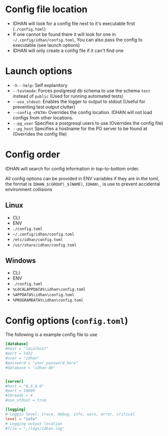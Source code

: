 # Config file location

- IDHAN will look for a config file next to it's executable first (`./config.toml`)
- If one cannot be found there it will look for one in `~/.config/idhan/config.toml`, You can also pass the config to
  executable (see launch options)
- IDHAN will only create a config file if it can't find one

# Launch options

- `-h` `--help`: Self explanitory
- `--testmode`: Forces postgresql db schema to use the schema `test` instead of `public` (Used for running automated
  tests)
- `--use_stdout`: Enables the logger to output to stdout (Useful for preventing test output clutter)
- `--config <PATH>` Overrides the config location. IDHAN will not load configs from other locations.
- `--pg_user` Specifies a postgresql users to use (Overrides the config file)
- `--pg_host` Specifies a hostname for the PG server to be found at (Overrides the config file)

# Config order

IDHAN will search for config information in top-to-bottom order.

All config options can be provided in ENV variables if they are in the toml, the format is `IDHAN_$(GROUP)_$(NAME)`, `IDHAN\_` is
use to prevent accidental environment collisions

## Linux

- CLI
- ENV
- `./config.toml`
- `~/.config/idhan/config.toml`
- `/etc/idhan/config.toml`
- `/usr/share/idhan/config.toml`

## Windows

- CLI
- ENV
- `./config.toml`
- `%LOCALAPPDATA%\idhan\config.toml`
- `%APPDATA%\idhan\config.toml`
- `%PROGRAMDATA%\idhan\config.toml`

# Config options (`config.toml`)

The following is a example config file to use

```toml
[database]
#host = "localhost"
#port = 5432
#user = "idhan"
#password = "your_password_here"
#database = "idhan-db"


[server]
#host = "0.0.0.0"
#port = 16609
#threads = 4
#use_stdout = true

[logging]
# Loggin level: trace, debug, info, warn, error, critical
level = "info"
# Logging output location
#file = "./logs/idhan.log"
```





